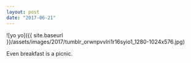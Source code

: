 ```yaml
---
layout: post
date: "2017-06-21"
---
```


![yo yo]({{ site.baseurl }}/assets/images/2017/tumblr_orwnpvvlri1r16syio1_1280-1024x576.jpg)

Even breakfast is a picnic.
